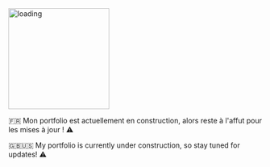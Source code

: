 <img src="https://media.giphy.com/media/Mah9dFWo1WZX0WM62Q/giphy.gif" width="200" alt="loading">

🇫🇷
Mon portfolio est actuellement en construction, alors reste à l'affut pour les mises à jour ! ⚠️

🇬🇧🇺🇸 
My portfolio is currently under construction, so stay tuned for updates! ⚠️

